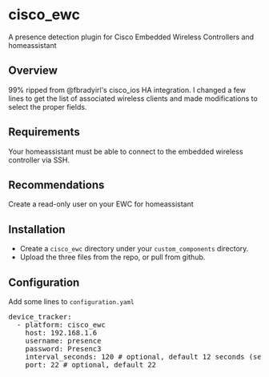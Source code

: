 # cisco_ewc
A presence detection plugin for Cisco Embedded Wireless Controllers and homeassistant

## Overview
99% ripped from @fbradyirl's cisco_ios HA integration.  I changed a few lines to get the list of associated wireless clients and made modifications to select the proper fields.

## Requirements
Your homeassistant must be able to connect to the embedded wireless controller via SSH.

## Recommendations
Create a read-only user on your EWC for homeassistant

## Installation
- Create a <code>cisco_ewc</code> directory under your <code>custom_components</code> directory.
- Upload the three files from the repo, or pull from github.

## Configuration
Add some lines to <code>configuration.yaml</code>
<pre>
device_tracker:
  - platform: cisco_ewc
    host: 192.168.1.6
    username: presence
    password: Presenc3
    interval_seconds: 120 # optional, default 12 seconds (seems abusive)
    port: 22 # optional, default 22</pre>
